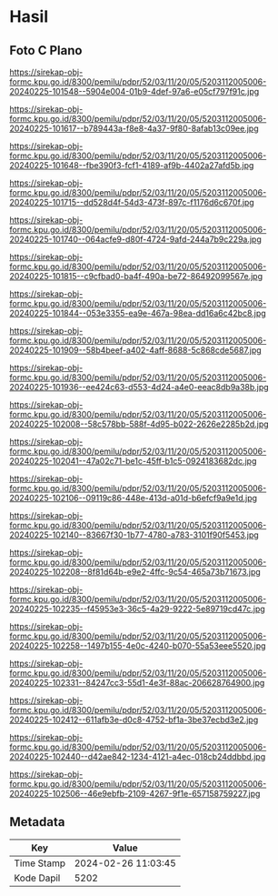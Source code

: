 # Hasil

## Foto C Plano

https://sirekap-obj-formc.kpu.go.id/8300/pemilu/pdpr/52/03/11/20/05/5203112005006-20240225-101548--5904e004-01b9-4def-97a6-e05cf797f91c.jpg

https://sirekap-obj-formc.kpu.go.id/8300/pemilu/pdpr/52/03/11/20/05/5203112005006-20240225-101617--b789443a-f8e8-4a37-9f80-8afab13c09ee.jpg

https://sirekap-obj-formc.kpu.go.id/8300/pemilu/pdpr/52/03/11/20/05/5203112005006-20240225-101648--fbe390f3-fcf1-4189-af9b-4402a27afd5b.jpg

https://sirekap-obj-formc.kpu.go.id/8300/pemilu/pdpr/52/03/11/20/05/5203112005006-20240225-101715--dd528d4f-54d3-473f-897c-f1176d6c670f.jpg

https://sirekap-obj-formc.kpu.go.id/8300/pemilu/pdpr/52/03/11/20/05/5203112005006-20240225-101740--064acfe9-d80f-4724-9afd-244a7b9c229a.jpg

https://sirekap-obj-formc.kpu.go.id/8300/pemilu/pdpr/52/03/11/20/05/5203112005006-20240225-101815--c9cfbad0-ba4f-490a-be72-86492099567e.jpg

https://sirekap-obj-formc.kpu.go.id/8300/pemilu/pdpr/52/03/11/20/05/5203112005006-20240225-101844--053e3355-ea9e-467a-98ea-dd16a6c42bc8.jpg

https://sirekap-obj-formc.kpu.go.id/8300/pemilu/pdpr/52/03/11/20/05/5203112005006-20240225-101909--58b4beef-a402-4aff-8688-5c868cde5687.jpg

https://sirekap-obj-formc.kpu.go.id/8300/pemilu/pdpr/52/03/11/20/05/5203112005006-20240225-101936--ee424c63-d553-4d24-a4e0-eeac8db9a38b.jpg

https://sirekap-obj-formc.kpu.go.id/8300/pemilu/pdpr/52/03/11/20/05/5203112005006-20240225-102008--58c578bb-588f-4d95-b022-2626e2285b2d.jpg

https://sirekap-obj-formc.kpu.go.id/8300/pemilu/pdpr/52/03/11/20/05/5203112005006-20240225-102041--47a02c71-be1c-45ff-b1c5-0924183682dc.jpg

https://sirekap-obj-formc.kpu.go.id/8300/pemilu/pdpr/52/03/11/20/05/5203112005006-20240225-102106--09119c86-448e-413d-a01d-b6efcf9a9e1d.jpg

https://sirekap-obj-formc.kpu.go.id/8300/pemilu/pdpr/52/03/11/20/05/5203112005006-20240225-102140--83667f30-1b77-4780-a783-3101f90f5453.jpg

https://sirekap-obj-formc.kpu.go.id/8300/pemilu/pdpr/52/03/11/20/05/5203112005006-20240225-102208--8f81d64b-e9e2-4ffc-9c54-465a73b71673.jpg

https://sirekap-obj-formc.kpu.go.id/8300/pemilu/pdpr/52/03/11/20/05/5203112005006-20240225-102235--f45953e3-36c5-4a29-9222-5e89719cd47c.jpg

https://sirekap-obj-formc.kpu.go.id/8300/pemilu/pdpr/52/03/11/20/05/5203112005006-20240225-102258--1497b155-4e0c-4240-b070-55a53eee5520.jpg

https://sirekap-obj-formc.kpu.go.id/8300/pemilu/pdpr/52/03/11/20/05/5203112005006-20240225-102331--84247cc3-55d1-4e3f-88ac-206628764900.jpg

https://sirekap-obj-formc.kpu.go.id/8300/pemilu/pdpr/52/03/11/20/05/5203112005006-20240225-102412--611afb3e-d0c8-4752-bf1a-3be37ecbd3e2.jpg

https://sirekap-obj-formc.kpu.go.id/8300/pemilu/pdpr/52/03/11/20/05/5203112005006-20240225-102440--d42ae842-1234-4121-a4ec-018cb24ddbbd.jpg

https://sirekap-obj-formc.kpu.go.id/8300/pemilu/pdpr/52/03/11/20/05/5203112005006-20240225-102506--46e9ebfb-2109-4267-9f1e-657158759227.jpg


## Metadata

| Key        | Value               |
| ---------- | ------------------- |
| Time Stamp | 2024-02-26 11:03:45 |
| Kode Dapil | 5202                |



